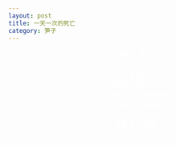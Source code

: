 ```yaml
---
layout: post
title: 一天一次的死亡
category: 笋子
---
```


<center><font color="#fff">
夜空颠倒，满天枝桠 <br>
摇曳着不眠的梦 <br>
我轻易便看见自己 <br>
深埋在枯草丛中 <br>
而每夜每夜，风声嘹亮 <br>
划破寂静的夜晚 <br>
我只想 <br>
身着黑衣醒来 <br>
轻披白纱下葬 <br>
<br>
</font>
</center>

